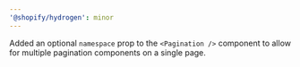 ```yaml
---
'@shopify/hydrogen': minor
---
```


Added an optional `namespace` prop to the `<Pagination />` component to allow for multiple pagination components on a single page.
